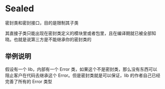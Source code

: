 # Sealed

密封类和密封接口，目的是限制其子类



其直接子类只能出现在密封类定义的模块里或者包里，且在编译期就已被全部知晓。也就是说第三方是不能继承你的密封类的



## 举例说明

假设有一个 lib，内部有一个 Error 类，如果这个不是密封类，那么没有东西可以阻止客户在代码去继承这个 Error。但是密封类就是可以保证，lib 的作者自己已经完善了所有的 Error 类型



